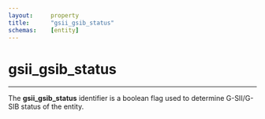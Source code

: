 ```yaml
---
layout:     property
title:      "gsii_gsib_status"
schemas:    [entity]
---
```


# gsii_gsib_status

---

The **gsii_gsib_status** identifier is a boolean flag used to determine G-SII/G-SIB status of the entity.

